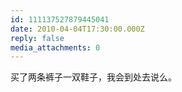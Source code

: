 ```yaml
---
id: 111137527879445041
date: 2010-04-04T17:30:00.000Z
reply: false
media_attachments: 0
---
```


买了两条裤子一双鞋子，我会到处去说么。 ​​​​

